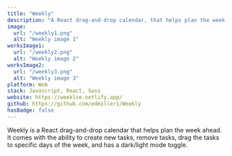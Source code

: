 ```yaml
---
title: "Weekly"
description: "A React drag-and-drop calendar, that helps plan the week ahead."
image:
  url: "/weekly1.png"
  alt: "Weekly image 1"
worksImage1:
  url: "/weekly2.png"
  alt: "Weekly image 2"
worksImage2:
  url: "/weekly3.png"
  alt: "Weekly image 3"
platform: Web
stack: Javascript, React, Sass
website: https://weeklie.netlify.app/
github: https://github.com/edmiller1/Weekly
hasBadge: false
---
```


Weekly is a React drag-and-drop calendar that helps plan the week ahead. It comes with the ability to create new tasks, remove tasks, drag the tasks to specific days of the week, and has a dark/light mode toggle.
